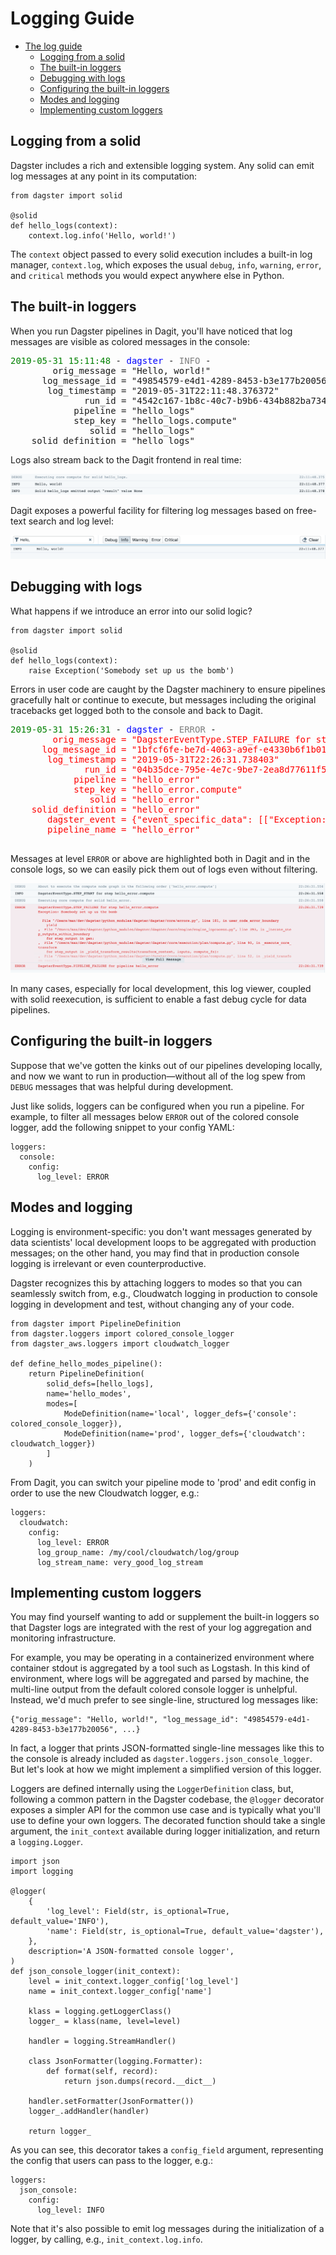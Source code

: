 # Logging Guide

- [The log guide](#The-log-guide)
  - [Logging from a solid](#Logging-from-a-solid)
  - [The built-in loggers](#The-built-in-loggers)
  - [Debugging with logs](#Debugging-with-logs)
  - [Configuring the built-in loggers](#Configuring-the-built-in-loggers)
  - [Modes and logging](#Modes-and-logging)
  - [Implementing custom loggers](#Implementing-custom-loggers)

## Logging from a solid

Dagster includes a rich and extensible logging system. Any solid can emit log messages at any point
in its computation:

```
from dagster import solid

@solid
def hello_logs(context):
    context.log.info('Hello, world!')
```

The `context` object passed to every solid execution includes a built-in log manager, `context.log`,
which exposes the usual `debug`, `info`, `warning`, `error`, and `critical` methods you would expect
anywhere else in Python.

## The built-in loggers

When you run Dagster pipelines in Dagit, you'll have noticed that log messages are visible as
colored messages in the console:

<pre>
<span style="color: green">2019-05-31 15:11:48</span> - <span style="color:blue">dagster</span> - <span style="color:grey">INFO</span> -
        orig_message = "Hello, world!"
      log_message_id = "49854579-e4d1-4289-8453-b3e177b20056"
       log_timestamp = "2019-05-31T22:11:48.376372"
              run_id = "4542c167-1b8c-40c7-b9b6-434b882ba734"
            pipeline = "hello_logs"
            step_key = "hello_logs.compute"
               solid = "hello_logs"
    solid_definition = "hello_logs"
</pre>

Logs also stream back to the Dagit frontend in real time:

![Dagit log display](logging.png)

Dagit exposes a powerful facility for filtering log messages based on free-text search and log
level:

![Dagit log filtering](logging2.png)

## Debugging with logs

What happens if we introduce an error into our solid logic?

```
from dagster import solid

@solid
def hello_logs(context):
    raise Exception('Somebody set up us the bomb')
```

Errors in user code are caught by the Dagster machinery to ensure pipelines gracefully halt or
continue to execute, but messages including the original tracebacks get logged both to the console
and back to Dagit.

<pre>
<span style="color:green">2019-05-31 15:26:31</span> - <span style="color:blue">dagster</span> - <span style="color:grey">ERROR</span> -
<span style="color:red">        orig_message = "DagsterEventType.STEP_FAILURE for step hello_error.compute"
      log_message_id = "1bfcf6fe-be7d-4063-a9ef-e4330b6f1b01"
       log_timestamp = "2019-05-31T22:26:31.738403"
              run_id = "04b35dce-795e-4e7c-9be7-2ea8d77611f5"
            pipeline = "hello_error"
            step_key = "hello_error.compute"
               solid = "hello_error"
    solid_definition = "hello_error"
       dagster_event = {"event_specific_data": [["Exception: Somebody set up us the bomb\n", ["  File \"/Users/max/dev/dagster/python_modules/dagster/dagster/core/errors.py\", line 181, in user_code_error_boundary\n    yield\n", "  File \"/Users/max/dev/dagster/python_modules/dagster/dagster/core/engine/engine_inprocess.py\", line 393, in _iterate_step_outputs_within_boundary\n    for step_output in gen:\n", "  File \"/Users/max/dev/dagster/python_modules/dagster/dagster/core/execution/plan/compute.py\", line 90, in _execute_core_transform\n    for step_output in _yield_transform_results(compute_context, inputs, compute_fn):\n", "  File \"/Users/max/dev/dagster/python_modules/dagster/dagster/core/execution/plan/compute.py\", line 52, in _yield_transform_results\n    for result in gen:\n", "  File \"/Users/max/dev/dagster/python_modules/dagster/dagster/core/definitions/decorators.py\", line 335, in transform\n    result = fn(context, **kwargs)\n", "  File \"/Users/max/dev/dagster/examples/dagster_examples/toys/log_demo.py\", line 11, in hello_error\n    raise Exception('Somebody set up us the bomb')\n"], "Exception"]], "event_type_value": "STEP_FAILURE", "logging_tags": {"pipeline": "hello_error", "solid": "hello_error", "solid_definition": "hello_error", "step_key": "hello_error.compute"}, "pipeline_name": "hello_error", "solid_handle": ["hello_error", "hello_error", null], "step_key": "hello_error.compute", "step_kind_value": "COMPUTE"}
       pipeline_name = "hello_error"
</span>
</pre>

Messages at level `ERROR` or above are highlighted both in Dagit and in the console logs, so
we can easily pick them out of logs even without filtering.

![Dagit error logs](logging3.png)

In many cases, especially for local development, this log viewer, coupled with solid reexecution,
is sufficient to enable a fast debug cycle for data pipelines.

## Configuring the built-in loggers

Suppose that we've gotten the kinks out of our pipelines developing locally, and now we want to run
in production—without all of the log spew from `DEBUG` messages that was helpful during development.

Just like solids, loggers can be configured when you run a pipeline. For example, to filter all
messages below `ERROR` out of the colored console logger, add the following snippet to your config
YAML:

```
loggers:
  console:
    config:
      log_level: ERROR
```

## Modes and logging

Logging is environment-specific: you don't want messages generated by data scientists' local
development loops to be aggregated with production messages; on the other hand, you may find that
in production console logging is irrelevant or even counterproductive.

Dagster recognizes this by attaching loggers to modes so that you can seamlessly switch from, e.g.,
Cloudwatch logging in production to console logging in development and test, without changing any
of your code.

```
from dagster import PipelineDefinition
from dagster.loggers import colored_console_logger
from dagster_aws.loggers import cloudwatch_logger

def define_hello_modes_pipeline():
    return PipelineDefinition(
        solid_defs=[hello_logs],
        name='hello_modes',
        modes=[
            ModeDefinition(name='local', logger_defs={'console': colored_console_logger}),
            ModeDefinition(name='prod', logger_defs={'cloudwatch': cloudwatch_logger})
        ]
    )
```

From Dagit, you can switch your pipeline mode to 'prod' and edit config in order to use the new Cloudwatch logger, e.g.:

```
loggers:
  cloudwatch:
    config:
      log_level: ERROR
      log_group_name: /my/cool/cloudwatch/log/group
      log_stream_name: very_good_log_stream
```

## Implementing custom loggers

You may find yourself wanting to add or supplement the built-in loggers so that Dagster logs
are integrated with the rest of your log aggregation and monitoring infrastructure.

For example, you may be operating in a containerized environment where container stdout is
aggregated by a tool such as Logstash. In this kind of environment, where logs will be aggregated
and parsed by machine, the multi-line output from the default colored console logger is unhelpful.
Instead, we'd much prefer to see single-line, structured log messages like:

```
{"orig_message": "Hello, world!", "log_message_id": "49854579-e4d1-4289-8453-b3e177b20056", ...}
```

In fact, a logger that prints JSON-formatted single-line messages like this to the console is
already included as `dagster.loggers.json_console_logger`. But let's look at how we might
implement a simplified version of this logger.

Loggers are defined internally using the `LoggerDefinition` class, but, following a common pattern
in the Dagster codebase, the `@logger` decorator exposes a simpler API for the common use case and
is typically what you'll use to define your own loggers. The decorated function should take a single
argument, the `init_context` available during logger initialization, and return a `logging.Logger`.

```
import json
import logging

@logger(
    {
        'log_level': Field(str, is_optional=True, default_value='INFO'),
        'name': Field(str, is_optional=True, default_value='dagster'),
    },
    description='A JSON-formatted console logger',
)
def json_console_logger(init_context):
    level = init_context.logger_config['log_level']
    name = init_context.logger_config['name']

    klass = logging.getLoggerClass()
    logger_ = klass(name, level=level)

    handler = logging.StreamHandler()

    class JsonFormatter(logging.Formatter):
        def format(self, record):
            return json.dumps(record.__dict__)

    handler.setFormatter(JsonFormatter())
    logger_.addHandler(handler)

    return logger_
```

As you can see, this decorator takes a `config_field` argument, representing the config that users
can pass to the logger, e.g.:

```
loggers:
  json_console:
    config:
      log_level: INFO
```

Note that it's also possible to emit log messages during the initialization of a logger, by calling,
e.g., `init_context.log.info`.
